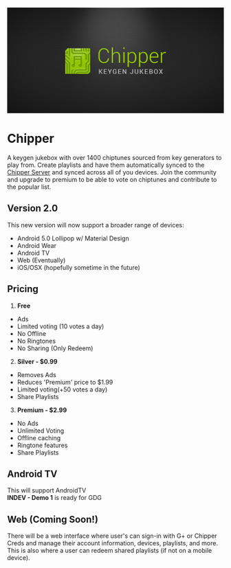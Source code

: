 ![chipper icon](play_banner.png)

Chipper
=======

A keygen jukebox with over 1400 chiptunes sourced from key generators to play from. Create playlists and have them automatically synced to the [Chipper Server](https://github.com/r0adkll/chipper-java-server) and synced across all of you devices. Join the community and upgrade to premium to be able to vote on chiptunes and contribute to the popular list.


## Version 2.0

This new version will now support a broader range of devices:

- Android 5.0 Lollipop w/ Material Design
- Android Wear
- Android TV
- Web (Eventually)
- iOS/OSX (hopefully sometime in the future)

## Pricing

1.  **Free**  

  - Ads
  - Limited voting (10 votes a day)
  - No Offline
  - No Ringtones
  - No Sharing (Only Redeem)

2. **Silver - $0.99**

  - Removes Ads
  - Reduces 'Premium' price to $1.99
  - Limited voting(+50 votes a day)
  - Share Playlists

3.  **Premium - $2.99**  
  
  - No Ads  
  - Unlimited Voting  
  - Offline caching  
  - Ringtone features  
  - Share Playlists

## Android TV

This will support AndroidTV  
__INDEV - Demo 1__ is ready for GDG

## Web (Coming Soon!)

There will be a web interface where user's can sign-in with G+ or Chipper Creds and manage their account information, devices, playlists, and more. This is also where a user can redeem shared playlists (if not on a mobile device).



